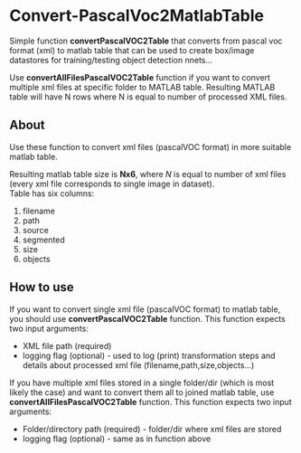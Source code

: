 # Convert-PascalVoc2MatlabTable
Simple function __convertPascalVOC2Table__ that converts from pascal voc format (xml) to matlab table that can be used to create box/image datastores for training/testing object detection nnets...

Use __convertAllFilesPascalVOC2Table__ function if you want to convert multiple xml files at specific folder to MATLAB table. 
Resulting MATLAB table will have N rows where N is equal to number of processed XML files.

## About

Use these function to convert xml files (pascalVOC format) in more suitable matlab table. 

Resulting matlab table size is __Nx6__, where _N_ is equal to number of xml files (every xml file corresponds to single image in dataset).  
Table has six columns:
1. filename 
2. path 
3. source
4. segmented
5. size
6. objects


## How to use

If you want to convert single xml file (pascalVOC format) to matlab table, you should use __convertPascalVOC2Table__ function. 
This function expects two input arguments:
* XML file path (required)
* logging flag (optional) - used to log (print) transformation steps and details about processed xml file (filename,path,size,objects...)


If you have multiple xml files stored in a single folder/dir (which is most likely the case) and want to convert them all to joined matlab table, use __convertAllFilesPascalVOC2Table__ function. 
This function expects two input arguments:
* Folder/directory path (required) - folder/dir where xml files are stored
* logging flag (optional) - same as in function above 
